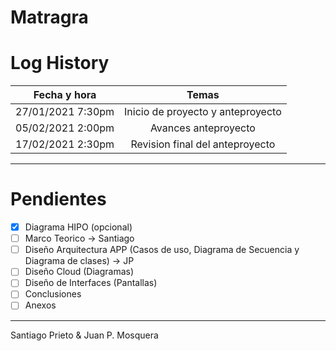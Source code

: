 # Matragra



# Log History

Fecha y hora | Temas
:-------------:|:--------------:
27/01/2021 7:30pm | Inicio de proyecto y anteproyecto
05/02/2021 2:00pm | Avances anteproyecto
17/02/2021 2:30pm | Revision final del anteproyecto

---
# Pendientes

- [x] Diagrama HIPO (opcional)
- [ ] Marco Teorico -> Santiago
- [ ] Diseño Arquitectura APP (Casos de uso, Diagrama de Secuencia y Diagrama de clases) -> JP
- [ ] Diseño Cloud (Diagramas)
- [ ] Diseño de Interfaces (Pantallas)
- [ ] Conclusiones
- [ ] Anexos

---
Santiago Prieto & Juan P. Mosquera
